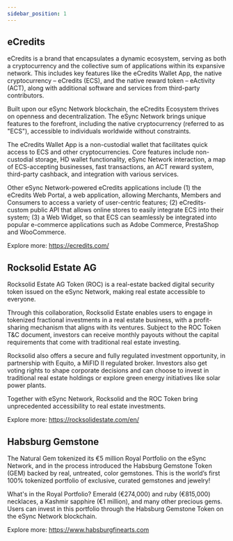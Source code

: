 ```yaml
---
sidebar_position: 1
---
```


## eCredits 

eCredits is a brand that encapsulates a dynamic ecosystem, serving as both a cryptocurrency and the collective sum of applications within its expansive network. This includes key features like the eCredits Wallet App, the native cryptocurrency – eCredits (ECS), and the native reward token – eActivity (ACT), along with additional software and services from third-party contributors. 

Built upon our eSync Network blockchain, the eCredits Ecosystem thrives on openness and decentralization. The eSync Network brings unique features to the forefront, including the native cryptocurrency (referred to as "ECS"), accessible to individuals worldwide without constraints. 

The eCredits Wallet App is a non-custodial wallet that facilitates quick access to ECS and other cryptocurrencies. Core features include non-custodial storage, HD wallet functionality, eSync Network interaction, a map of ECS-accepting businesses, fast transactions, an ACT reward system, third-party cashback, and integration with various services.    

Other eSync Network-powered eCredits applications include (1) the eCredits Web Portal, a web application, allowing Merchants, Members and Consumers to access a variety of user-centric features; (2) eCredits-custom public API that allows online stores to easily integrate ECS into their system; (3) a Web Widget, so that ECS can seamlessly be integrated into popular e-commerce applications such as Adobe Commerce, PrestaShop and WooCommerce. 

 

Explore more: https://ecredits.com/ 

 

## Rocksolid Estate AG 

Rocksolid Estate AG Token (ROC) is a real-estate backed digital security token issued on the eSync Network, making real estate accessible to everyone.  

Through this collaboration, Rocksolid Estate enables users to engage in tokenized fractional investments in a real estate business, with a profit-sharing mechanism that aligns with its ventures. Subject to the ROC Token T&C document, investors can receive monthly payouts without the capital requirements that come with traditional real estate investing.    

Rocksolid also offers a secure and fully regulated investment opportunity, in partnership with Equito, a MiFID II regulated broker. Investors also get voting rights to shape corporate decisions and can choose to invest in traditional real estate holdings or explore green energy initiatives like solar power plants.   

Together with eSync Network, Rocksolid and the ROC Token bring unprecedented accessibility to real estate investments. 

 

Explore more: https://rocksolidestate.com/en/ 

 

## Habsburg Gemstone 

The Natural Gem tokenized its €5 million Royal Portfolio on the eSync Network, and in the process introduced the Habsburg Gemstone Token (GEM) backed by real, untreated, color gemstones.  This is the world’s first 100% tokenized portfolio of exclusive, curated gemstones and jewelry!  

What's in the Royal Portfolio? Emerald (€274,000) and ruby (€815,000) necklaces, a Kashmir sapphire (€1 million), and many other precious gems. Users can invest in this portfolio through the Habsburg Gemstone Token on the eSync Network blockchain.  

 

Explore more: https://www.habsburgfinearts.com  